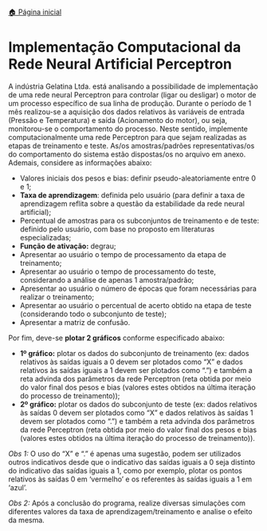 [🏠 Página inicial](../README.md)

# Implementação Computacional da Rede Neural Artificial Perceptron

A indústria Gelatina Ltda. está analisando a possibilidade de implementação de uma rede neural Perceptron para controlar (ligar ou desligar) o motor de um processo específico de sua linha de produção. Durante o período de 1 mês realizou-se a aquisição dos dados relativos às variáveis de entrada (Pressão e Temperatura) e saída (Acionamento do motor), ou seja, monitorou-se o comportamento do processo. Neste sentido, implemente computacionalmente uma rede Perceptron para que sejam realizadas as etapas de treinamento e teste. As/os amostras/padrões representativas/os do comportamento do sistema estão dispostas/os no arquivo em anexo. Ademais, considere as informações abaixo:

 - Valores iniciais dos pesos e bias: definir pseudo-aleatoriamente entre 0 e 1;
 - **Taxa de aprendizagem**: definida pelo usuário (para definir a taxa de aprendizagem reflita sobre a questão da estabilidade da rede neural artificial);
 - Percentual de amostras para os subconjuntos de treinamento e de teste: definido pelo usuário, com base no proposto em literaturas especializadas;
 - **Função de ativação:** degrau;
 - Apresentar ao usuário o tempo de processamento da etapa de treinamento;
 - Apresentar ao usuário o tempo de processamento do teste, considerando a análise de apenas 1 amostra/padrão;
 - Apresentar ao usuário o número de épocas que foram necessárias para realizar o treinamento;
 - Apresentar ao usuário o percentual de acerto obtido na etapa de teste (considerando todo o subconjunto de teste);
 - Apresentar a matriz de confusão.
 
 Por fim, deve-se **plotar 2 gráficos** conforme especificado abaixo:
 
 - **1º gráfico:** plotar os dados do subconjunto de treinamento (ex: dados relativos às saídas iguais a 0 devem ser plotados como “X” e dados relativos às saídas iguais a 1 devem ser plotados como “.”) e também a reta advinda dos parâmetros da rede Perceptron (reta obtida por meio do valor final dos pesos e bias (valores estes obtidos na última iteração do processo de treinamento));
 - **2º gráfico:** plotar os dados do subconjunto de teste (ex: dados relativos às saídas 0 devem ser plotados como “X” e dados relativos às saídas 1 devem ser plotados como “.”) e também a reta advinda dos parâmetros da rede Perceptron (reta obtida por meio do valor final dos pesos e bias (valores estes obtidos na última iteração do processo de treinamento)).

*Obs 1:* O uso do “X” e “.” é apenas uma sugestão, podem ser utilizados outros indicativos desde que o indicativo das saídas iguais a 0 seja distinto do indicativo das saídas iguais a 1, como por exemplo, plotar os pontos relativos às saídas 0 em ‘vermelho’ e os referentes às saídas iguais a 1 em ‘azul’.

*Obs 2:* Após a conclusão do programa, realize diversas simulações com diferentes valores da taxa de aprendizagem/treinamento e analise o efeito da mesma.
